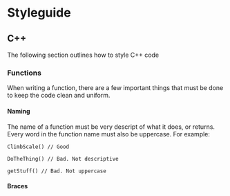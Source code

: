 # Styleguide

## C++
The following section outlines how to style C++ code

### Functions
When writing a function, there are a few important things that must be done to keep the code clean and uniform.

#### Naming
The name of a function must be very descript of what it does, or returns. Every word in the function name must also be uppercase. For example:
```
ClimbScale() // Good

DoTheThing() // Bad. Not descriptive

getStuff() // Bad. Not uppercase
```

#### Braces
